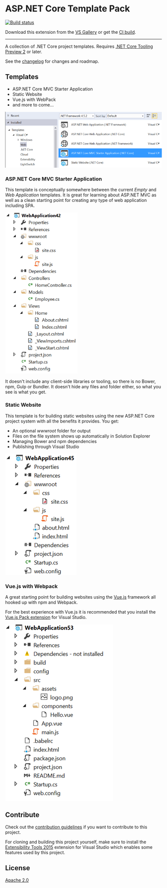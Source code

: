 # ASP.NET Core Template Pack

[![Build status](https://ci.appveyor.com/api/projects/status/87494qumqj3sh13e?svg=true)](https://ci.appveyor.com/project/madskristensen/coretemplatepack)

Download this extension from the [VS Gallery](https://visualstudiogallery.msdn.microsoft.com/31a3eab5-e62b-4030-9226-b5e4c9e1ffb5)
or get the [CI build](http://vsixgallery.com/extension/ae9d6285-3f2a-4cbe-9021-82eb4d8b8c74/).

---------------------------------------

A collection of .NET Core project templates. Requires
[.NET Core Tooling Preview 2](https://www.microsoft.com/net/download#tools)
or later.

See the [changelog](CHANGELOG.md) for changes and roadmap.

## Templates

- ASP.NET Core MVC Starter Application
- Static Website
- Vue.js with WebPack
- and more to come...

![New project dialog](art/new-project-dialog.png)

### ASP.NET Core MVC Starter Application
This template is conceptually somewhere between the current _Empty_ and
_Web Application_ templates. It is great for learning about ASP.NET MVC
as well as a clean starting point for creating any type of web application
including SPA.

![ASP.NET Core MVC Starter Application](art/mvc-starter-template.png)

It doesn't include any client-side libraries or tooling, so there is no
Bower, npm, Gulp or Bundler. It doesn't hide any files and folder either,
so what you see is what you get.

### Static Website
This template is for building static websites using the new ASP.NET Core
project system with all the benefits it provides. You get:

- An optional _wwwroot_ folder for output
- Files on the file system shows up automatically in Solution Explorer
- Managing Bower and npm dependencies
- Publishing through Visual Studio

![Static Website](art/static-website-template.png)

### Vue.js with Webpack
A great starting point for building websites using the
[Vue.js](http://vuejs.org) framework all hooked up with npm and Webpack.

For the best experience with Vue.js it is recommended that you install
the [Vue.js Pack extension](https://visualstudiogallery.msdn.microsoft.com/30fd019a-7b90-4f75-bb54-b8f49f18fbe1)
for Visual Studio.

![Vue.js with Webpack](art/vuejs-template.png)

## Contribute
Check out the [contribution guidelines](.github/CONTRIBUTING.md)
if you want to contribute to this project.

For cloning and building this project yourself, make sure
to install the
[Extensibility Tools 2015](https://visualstudiogallery.msdn.microsoft.com/ab39a092-1343-46e2-b0f1-6a3f91155aa6)
extension for Visual Studio which enables some features
used by this project.

## License
[Apache 2.0](LICENSE)